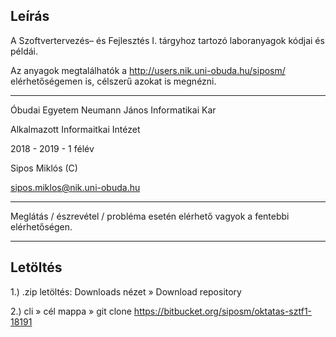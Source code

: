 ## Leírás

A Szoftvertervezés– és Fejlesztés I. tárgyhoz tartozó laboranyagok kódjai és példái.

Az anyagok megtalálhatók a http://users.nik.uni-obuda.hu/siposm/ elérhetőségemen is, célszerű azokat is megnézni.

---

Óbudai Egyetem Neumann János Informatikai Kar

Alkalmazott Informaitkai Intézet

2018 - 2019 - 1 félév

Sipos Miklós (C)

sipos.miklos@nik.uni-obuda.hu

---

Meglátás / észrevétel / probléma esetén elérhető vagyok a fentebbi elérhetőségen.

---

## Letöltés

1.) .zip letöltés: Downloads nézet » Download repository

2.) cli » cél mappa » git clone https://bitbucket.org/siposm/oktatas-sztf1-18191